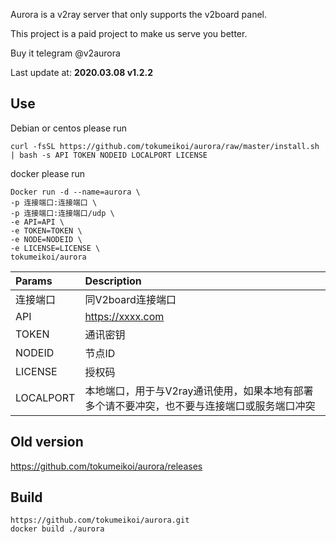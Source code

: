 Aurora is a v2ray server that only supports the v2board panel.

This project is a paid project to make us serve you better.

Buy it telegram @v2aurora

Last update at: **2020.03.08 v1.2.2**

## Use

Debian or centos please run
```
curl -fsSL https://github.com/tokumeikoi/aurora/raw/master/install.sh | bash -s API TOKEN NODEID LOCALPORT LICENSE
```

docker please run
```
Docker run -d --name=aurora \
-p 连接端口:连接端口 \
-p 连接端口:连接端口/udp \
-e API=API \
-e TOKEN=TOKEN \
-e NODE=NODEID \
-e LICENSE=LICENSE \
tokumeikoi/aurora
```

|Params|Description|
|:---|:---|
|连接端口|同V2board连接端口|
|API|https://xxxx.com|
|TOKEN|通讯密钥|
|NODEID|节点ID|
|LICENSE|授权码|
|LOCALPORT|本地端口，用于与V2ray通讯使用，如果本地有部署多个请不要冲突，也不要与连接端口或服务端口冲突|

## Old version  
https://github.com/tokumeikoi/aurora/releases

## Build
```
https://github.com/tokumeikoi/aurora.git
docker build ./aurora
```
